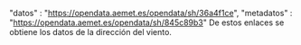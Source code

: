 "datos" : "https://opendata.aemet.es/opendata/sh/36a4f1ce", "metadatos" : "https://opendata.aemet.es/opendata/sh/845c89b3" De estos enlaces se obtiene los datos de la dirección del viento.
